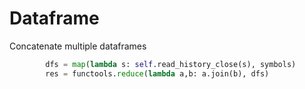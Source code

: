 # Dataframe

Concatenate multiple dataframes

```python
        dfs = map(lambda s: self.read_history_close(s), symbols)
        res = functools.reduce(lambda a,b: a.join(b), dfs)
```

